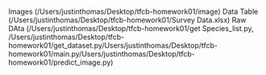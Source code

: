 Images (/Users/justinthomas/Desktop/tfcb-homework01/image\)
Data Table (/Users/justinthomas/Desktop/tfcb-homework01/Survey Data.xlsx)
Raw DAta (/Users/justinthomas/Desktop/tfcb-homework01/get Species_list.py, /Users/justinthomas/Desktop/tfcb-homework01/get_dataset.py/Users/justinthomas/Desktop/tfcb-homework01/main.py/Users/justinthomas/Desktop/tfcb-homework01/predict_image.py)